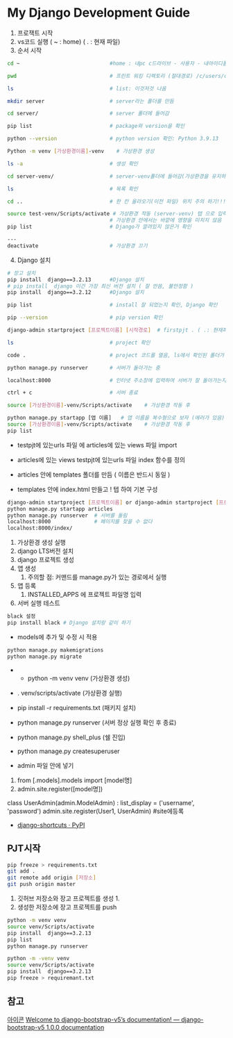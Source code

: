 # My Django Development Guide

1. 프로잭트 시작
2. vs코드 실행  ( ~ : home) ( . : 현재 파일)
3. 순서 시작
```bash
cd ~                             #home : 내pc c드라이브 - 사용자 - 내아이디폴더 ()

pwd                              # 프린트 워킹 디렉토리 (절대경로) /c/users/cksth

ls                               # list: 이것저것 나옴

mkdir server                     # server라는 폴더를 만듬

cd server/                       # server 폴더에 들어감

pip list                         # package와 version을 확인

python --version                 # python version 확인: Python 3.9.13

Python -m venv [가상환경이름]-venv    # 가상환경 생성

ls -a                            # 생성 확인

cd server-venv/                  # server-venv폴더에 들어감(가상환경을 유지하기 위한 파일이 들어있음)

ls                               # 목록 확인

cd ..                            # 한 칸 올라오기(이전 파일) 위치 주의 하기!!!

source test-venv/Scripts/activate # 가상환경 작동 (server-venv) 텝 으로 입력
                                 # 가상환경 안에서는 바깥에 영향을 미치지 않음
pip list                         # Django가 깔려있지 않은거 확인

---
deactivate                       # 가상환경 끄기
```
4. Django 설치
```bash
# 장고 설치
pip install  django==3.2.13      #Django 설치
# pip install  django 이건 가장 최신 버전 설치 ( 잘 안씀, 불안정함 )
pip install  django==3.2.12      #Django 설치

pip list                         # install 잘 되었는지 확인, Django 확인

pip --version                    # pip version 확인

django-admin startproject [프로젝트이름] [시작경로]  # firstpjt . ( .: 현재파일)

ls                               # project 확인

code .                           # project 코드를 열음, ls에서 확인된 폴더가 있음

python manage.py runserver       # 서버가 돌아가는 중

localhost:8000                   # 인터넷 주소창에 입력하여 서버가 잘 돌아가는지 확인

ctrl + c                         # 서버 종료
```

```bash
source [가상환경이름]-venv/Scripts/activate    # 가상환경 작동 후

python manage.py startapp [앱 이름]   # 앱 이름을 복수형으로 보자 (에러가 있음) articles
source [가상환경이름]-venv/Scripts/activate    # 가상환경 작동 후
pip list
```
- testpjt에 있는urls 파일 에 articles에 있는 views 파일 import
- articles에 있는 views testpjt에 있는urls 파일 index 함수를 정의

- articles 안에 templates 폴더를 만듬 ( 이름은 반드시 동일 )
-  templates 안에 index.html 만들고 ! 텝 하여 기본 구성

```bash
django-admin startproject [프로젝트이름] or django-admin startproject [프로젝트이름] . # 폴더 안 또는 현재 폴더에 프로젝트를 만듬
python manage.py startapp articles 
python manage.py runserver  # 서버를 돌림
localhost:8000              # 페이지를 찾을 수 없다
localhost:8000/index/
```

1. 가상환경 생성 실행
2. django LTS버전 설치
3. django 프로젝트 생성
4. 앱 생성
    1. 주의할 점: 커맨드를 manage.py가 있는 경로에서 실행
5. 앱 등록
    1. INSTALLED_APPS 에 프로젝트 파일명 입력
6. 서버 실행 테스트

```bash
black 설정
pip install black # Django 설치랑 같이 하기
```

- models에 추가 및 수정 시 적용
```bash
python manage.py makemigrations
python manage.py migrate
```


- - python -m venv venv   (가상환경 생성)
- . venv/scripts/activate  (가상환경 실행)
- pip install -r requirements.txt (패키지 설치)
- python manage.py runserver (서버 정상 실행 확인 후 종료)
- python manage.py shell_plus (쉘 진입)

- python manage.py createsuperuser

- admin 파일 안에 넣기
1.  from [.models].models import [model명]
2.  admin.site.register([model명])

class UserAdmin(admin.ModelAdmin) : 
    list_display = ('username', 'password')
    admin.site.register(User1, UserAdmin)  #site에등록

- [django-shortcuts · PyPI](https://pypi.org/project/django-shortcuts/)


## PJT시작

```bash
pip freeze > requirements.txt
git add .
git remote add origin [저장소]
git push origin master
```
1. 깃허브 저장소와 장고 프로젝트를 생성
    1. 
2. 생성한 저장소에 장고 프로젝트를 push
```bash
python -m venv venv
source venv/Scripts/activate
pip install  django==3.2.13
pip list
python manage.py runserver
```

```bash
python -m -venv venv
source venv/Scripts/activate
pip install  django==3.2.13
pip freeze > requiremant.txt

```
## 참고
[아이콘](https://icon-icons.com/ko/%EC%95%84%EC%9D%B4%EC%BD%98/%EA%B3%A0%EC%8A%B4%EB%8F%84%EC%B9%98-%EB%8F%99-%EA%B7%80%EC%97%AC%EC%9A%B4-%EC%9E%91-%EA%B3%A0%EC%8A%B4%EB%8F%84%EC%B9%98-%EA%B0%80%EC%9D%84/150807)
[Welcome to django-bootstrap-v5’s documentation! — django-bootstrap-v5 1.0.0 documentation](https://django-bootstrap-v5.readthedocs.io/en/latest/)

